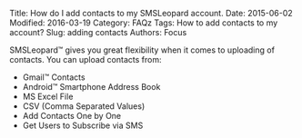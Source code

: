 Title: How do I add contacts to my SMSLeopard account.
Date: 2015-06-02 
Modified: 2016-03-19 
Category: FAQz
Tags: How to add contacts to my account?
Slug: adding contacts
Authors:    Focus

SMSLeopard™ gives you great flexibility when it comes to uploading of contacts. You can upload contacts from:

-  Gmail™ Contacts 
-  Android™ Smartphone Address Book 
-  MS Excel File 
-  CSV (Comma Separated Values) 
-  Add Contacts One by One 
-  Get Users to Subscribe via SMS